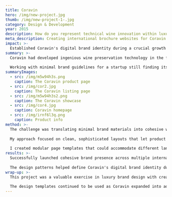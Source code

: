```yaml
---
title: Coravin
hero: /img/new-project.jpg
thumb: /img/new-project-1-.jpg
category: Design & Development
year: 2015
description: How do you represent technical wine innovation within luxury lifestyle marketing?
meta_description: Creating international brochure websites for Coravin's wine preservation technology across multiple markets
impact: >-
  Established Coravin's digital brand identity during a crucial growth phase, creating scalable design patterns that supported rapid international expansion and became reference points for continued brand development.
summary: >-
  Coravin had developed ingenious wine preservation technology in the form of a needle system that lets you pour wine without removing the cork, using argon gas to replace the volume. 
  
  Working with minimal brand guidelines for a startup still finding its visual identity, I created sophisticated web experiences that balanced technical credibility with premium wine culture.
summaryImages:
  - src: /img/m5w94h3s.png
    caption: The Coravin product page
  - src: /img/cor2.jpg
    caption: The Coravin listing page
  - src: /img/m5w94h3s2.png
    caption: The Coravin showcase
  - src: /img/cor4.jpg
    caption: Coravin homepage
  - src: /img/irnf6l3q.png
    caption: Product info
method: >-
  The challenge was translating minimal brand materials into cohesive web experiences for markets where Coravin didn't operate e-commerce—places where the websites needed to build brand credibility and drive retail partnerships rather than direct sales.
  
  My approach focused on clean, sophisticated layouts that let product photography tell the technical story whilst lifestyle imagery positioned the product in a cultural context. The design had to explain complex technology without feeling clinical.
  
  I created modular page templates that could accommodate different languages and regional requirements whilst maintaining visual consistency. This scalability was crucial for a startup planning rapid international expansion.
results: >-
  Successfully launched cohesive brand presence across multiple international markets. The visual design approach I established became reference points for Coravin's continued brand development and provided efficient templates for expansion into additional markets.
  
  The design patterns helped define Coravin's digital brand identity during a crucial growth phase when they were still establishing their market position.
wrap-up: >-
  This project was a valuable exercise in luxury brand design with creative freedom. Working with a startup meant establishing digital brand patterns rather than following rigid guidelines, whilst the international scope required thinking about scalability from day one.
  
  The design templates continued to be used as Coravin expanded into additional markets throughout their growth phase.
---
```

